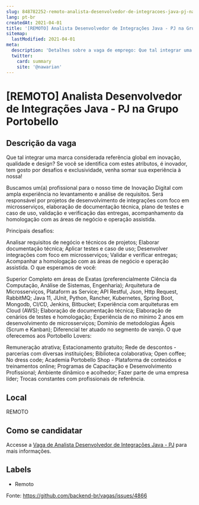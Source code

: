 ```yaml
---
slug: 848782252-remoto-analista-desenvolvedor-de-integracoes-java-pj-na-grupo-portobello
lang: pt-br
createdAt: 2021-04-01
title: '[REMOTO] Analista Desenvolvedor de Integrações Java - PJ na Grupo Portobello - Vaga de Emprego'
sitemap:
  lastModified: 2021-04-01
meta:
  description: 'Detalhes sobre a vaga de emprego: Que tal integrar uma marca considerada referência global em inovação, qualidade e design? Se você se identifica com estes atributos, é inovador, tem gosto por desafios e exclusividade, venha somar sua experiência à nossa! Buscamos um(a) profissional para o nosso time de Inovação Digital com ampla experiência no levantamento e análise de requisitos. Será responsável por projetos de desenvolvimento de integrações com foco em microsserviços, elaboração de documentação técnica, plano de testes e caso de uso, validação e verificação das entregas, acompanhamento da homologação com as áreas de negócio e operação assistida. Principais desafios: Analisar requisitos de negócio e técnicos de projetos; Elaborar documentação técnica; Aplicar testes e caso de uso; Desenvolver integrações com foco em microsserviços; Validar e verificar entregas; Acompanhar a homologação com as áreas de negócio e operação assistida. O que esperamos de você: Superior Completo em áreas de Exatas (preferencialmente Ciência da Computação, Análise de Sistemas, Engenharia); Arquitetura de Microsserviços, Plataform as Service; API Restful, Json, Http Request, RabbitMQ; Java 11, JUnit, Python, Rancher, Kubernetes, Spring Boot, Mongodb, CI/CD, Jenkins, Bitbucket; Experiência com arquiteturas em Cloud (AWS); Elaboração de documentação técnica; Elaboração de cenários de testes e homologação; Experiência de no mínimo 2 anos em desenvolvimento de microsserviços; Domínio de metodologias Ágeis (Scrum e Kanban); Diferencial ter atuado no segmento de varejo. O que oferecemos aos Portobello Lovers: Remuneração atrativa; Estacionamento gratuito; Rede de descontos - parcerias com diversas instituições; Biblioteca colaborativa; Open coffee; No dress code; Academia Portobello Shop - Plataforma de conteúdos e treinamentos online; Programas de Capacitação e Desenvolvimento Profissional; Ambiente dinâmico e acolhedor; Fazer parte de uma empresa líder; Trocas constantes com profissionais de referência.'
  twitter:
    card: summary
    site: '@nawarian'
---
```


# [REMOTO] Analista Desenvolvedor de Integrações Java - PJ na Grupo Portobello

## Descrição da vaga 
Que tal integrar uma marca considerada referência global em inovação, qualidade e design? Se você se identifica com estes atributos, é inovador, tem gosto por desafios e exclusividade, venha somar sua experiência à nossa!

Buscamos um(a) profissional para o nosso time de Inovação Digital com ampla experiência no levantamento e análise de requisitos. Será responsável por projetos de desenvolvimento de integrações com foco em microsserviços, elaboração de documentação técnica, plano de testes e caso de uso, validação e verificação das entregas, acompanhamento da homologação com as áreas de negócio e operação assistida.

Principais desafios:

Analisar requisitos de negócio e técnicos de projetos;
Elaborar documentação técnica;
Aplicar testes e caso de uso; 
Desenvolver integrações com foco em microsserviços;
Validar e verificar entregas; 
Acompanhar a homologação com as áreas de negócio e operação assistida.
O que esperamos de você:

Superior Completo em áreas de Exatas (preferencialmente Ciência da Computação, Análise de Sistemas, Engenharia);
Arquitetura de Microsserviços, Plataform as Service;
API Restful, Json, Http Request, RabbitMQ;
Java 11, JUnit, Python, Rancher, Kubernetes, Spring Boot, Mongodb, CI/CD, Jenkins, Bitbucket;
Experiência com arquiteturas em Cloud (AWS);
Elaboração de documentação técnica;
Elaboração de cenários de testes e homologação;
Experiência de no mínimo 2 anos em desenvolvimento de microsserviços;
Domínio de metodologias Ágeis (Scrum e Kanban);
Diferencial ter atuado no segmento de varejo.
O que oferecemos aos Portobello Lovers:

Remuneração atrativa;
Estacionamento gratuito;
Rede de descontos - parcerias com diversas instituições;
Biblioteca colaborativa;
Open coffee;
No dress code;
Academia Portobello Shop - Plataforma de conteúdos e treinamentos online;
Programas de Capacitação e Desenvolvimento Profissional;
Ambiente dinâmico e acolhedor;
Fazer parte de uma empresa líder;
Trocas constantes com profissionais de referência.
## Local 
REMOTO 
## Como se candidatar 
Accesse a [Vaga de Analista Desenvolvedor de Integrações Java - PJ](https://nerdprogramador.com.br/grupo-portobello-analista-desenvolvedor-de-integraes-java-pj/1244b678-1f2a-4411-8841-d3ff8f12d119) para mais informações. 
## Labels 
* Remoto 


Fonte: https://github.com/backend-br/vagas/issues/4866